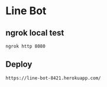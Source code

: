 # Line Bot

## ngrok local test

```shell
ngrok http 8080
```

## Deploy

```shell
https://line-bot-8421.herokuapp.com/
```
